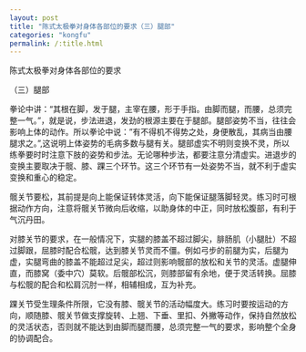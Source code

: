```yaml
---
layout: post
title: "陈式太极拳对身体各部位的要求（三）腿部"
categories: "kongfu"
permalink: /:title.html
---
```

陈式太极拳对身体各部位的要求

（三）腿部

拳论中讲：“其根在脚，发于腿，主宰在腰，形于手指。由脚而腿，而腰，总须完整一气。”，就是说，步法进退，发劲的根源主要在于腿部。腿部姿势不当，往往会影响上体的动作。所以拳论中说：”有不得机不得势之处，身便散乱，其病当由腰腿求之。”,这说明上体姿势的毛病多数与腿有关。腿部虚实不明则变换不灵，所以练拳要时时注意下肢的姿势和步法。无论哪种步法，都要注意分清虚实。进退步的变换主要取决于髋、膝、踝三个环节。这三个环节有一处姿势不当，就不利于虚实变换和重心的稳定。

髋关节要松，其前提是向上能保证转体灵活，向下能保证腿落脚轻灵。练习时可根据动作方向，注意将髋关节微向后收缩，以助身体的中正，同时放松腹部，有利于气沉丹田。

对膝关节的要求，在一般情况下，实腿的膝盖不超过脚尖，腓肠肌（小腿肚）不超过脚跟，屈膝时配合松髋，达到膝关节灵而不僵。例如弓步的前腿为实，后腿为虚，实腿弯曲的膝盖不能超过足尖，超过则影响髋部的放松和关节的灵活。虚腿伸直，而膝窝（委中穴）莫软。后髋部松沉，则膝部留有余地，便于灵活转换。屈膝与松髋的配合和松肩沉肘一样，相辅相成，互为补充。

踝关节受生理条件所限，它没有膝、髋关节的活动幅度大。练习时要按运动的方向，顺随膝、髋关节做支撑旋转、上翘、下垂、里扣、外撇等动作，保持自然放松的灵活状态，否则就不能达到由脚而腿而腰，总须完整一气的要求，影响整个全身的协调配合。
